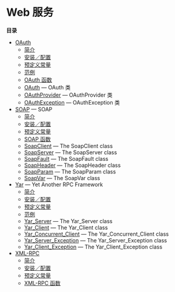 Web 服务
========

**目录**

-   [OAuth](/book/oauth.html)
    -   [简介](/intro/oauth.html)
    -   [安装／配置](/oauth/setup.html)
    -   [预定义常量](/oauth/constants.html)
    -   [范例](/oauth/examples.html)
    -   [OAuth 函数](/ref/oauth.html)
    -   [OAuth](/class/oauth.html) — OAuth 类
    -   [OAuthProvider](/class/oauthprovider.html) — OAuthProvider 类
    -   [OAuthException](/class/oauthexception.html) — OAuthException 类
-   [SOAP](/book/soap.html) — SOAP
    -   [简介](/intro/soap.html)
    -   [安装／配置](/soap/setup.html)
    -   [预定义常量](/soap/constants.html)
    -   [SOAP 函数](/ref/soap.html)
    -   [SoapClient](/class/soapclient.html) — The SoapClient class
    -   [SoapServer](/class/soapserver.html) — The SoapServer class
    -   [SoapFault](/class/soapfault.html) — The SoapFault class
    -   [SoapHeader](/class/soapheader.html) — The SoapHeader class
    -   [SoapParam](/class/soapparam.html) — The SoapParam class
    -   [SoapVar](/class/soapvar.html) — The SoapVar class
-   [Yar](/book/yar.html) — Yet Another RPC Framework
    -   [简介](/intro/yar.html)
    -   [安装／配置](/yar/setup.html)
    -   [预定义常量](/yar/constants.html)
    -   [范例](/yar/examples.html)
    -   [Yar\_Server](/class/yar-server.html) — The Yar\_Server class
    -   [Yar\_Client](/class/yar-client.html) — The Yar\_Client class
    -   [Yar\_Concurrent\_Client](/class/yar-concurrent-client.html) —
        The Yar\_Concurrent\_Client class
    -   [Yar\_Server\_Exception](/class/yar-server-exception.html) — The
        Yar\_Server\_Exception class
    -   [Yar\_Client\_Exception](/class/yar-client-exception.html) — The
        Yar\_Client\_Exception class
-   [XML-RPC](/book/xmlrpc.html)
    -   [简介](/intro/xmlrpc.html)
    -   [安装／配置](/xmlrpc/setup.html)
    -   [预定义常量](/xmlrpc/constants.html)
    -   [XML-RPC 函数](/ref/xmlrpc.html)
